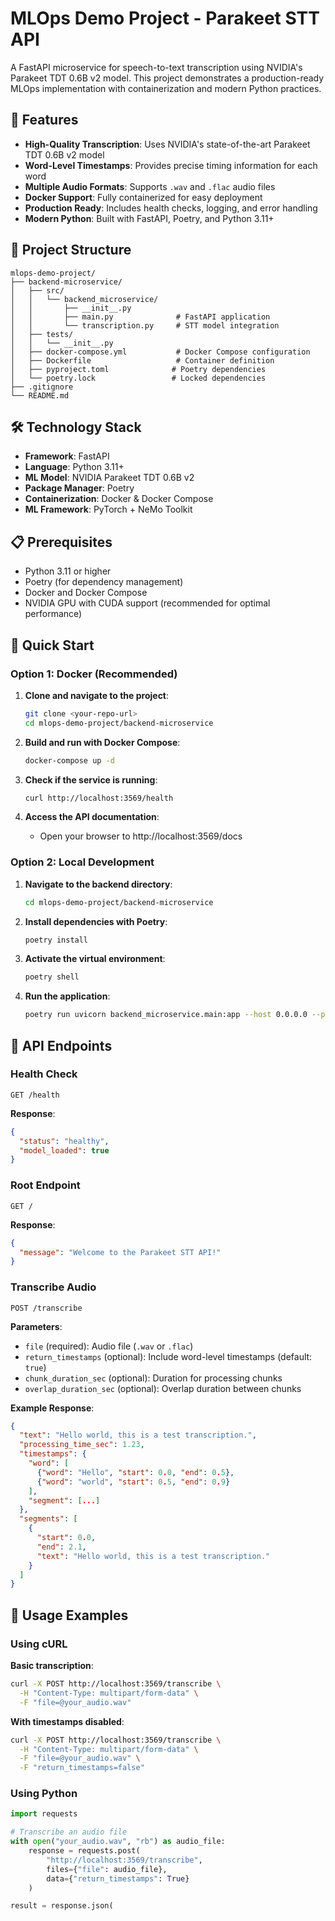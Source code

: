 # MLOps Demo Project - Parakeet STT API

A FastAPI microservice for speech-to-text transcription using NVIDIA's Parakeet TDT 0.6B v2 model. This project demonstrates a production-ready MLOps implementation with containerization and modern Python practices.

## 🚀 Features

- **High-Quality Transcription**: Uses NVIDIA's state-of-the-art Parakeet TDT 0.6B v2 model
- **Word-Level Timestamps**: Provides precise timing information for each word
- **Multiple Audio Formats**: Supports `.wav` and `.flac` audio files
- **Docker Support**: Fully containerized for easy deployment
- **Production Ready**: Includes health checks, logging, and error handling
- **Modern Python**: Built with FastAPI, Poetry, and Python 3.11+

## 📁 Project Structure

```
mlops-demo-project/
├── backend-microservice/
│   ├── src/
│   │   └── backend_microservice/
│   │       ├── __init__.py
│   │       ├── main.py              # FastAPI application
│   │       └── transcription.py     # STT model integration
│   ├── tests/
│   │   └── __init__.py
│   ├── docker-compose.yml           # Docker Compose configuration
│   ├── Dockerfile                   # Container definition
│   ├── pyproject.toml              # Poetry dependencies
│   └── poetry.lock                 # Locked dependencies
├── .gitignore
└── README.md
```

## 🛠️ Technology Stack

- **Framework**: FastAPI
- **Language**: Python 3.11+
- **ML Model**: NVIDIA Parakeet TDT 0.6B v2
- **Package Manager**: Poetry
- **Containerization**: Docker & Docker Compose
- **ML Framework**: PyTorch + NeMo Toolkit

## 📋 Prerequisites

- Python 3.11 or higher
- Poetry (for dependency management)
- Docker and Docker Compose
- NVIDIA GPU with CUDA support (recommended for optimal performance)

## 🚀 Quick Start

### Option 1: Docker (Recommended)

1. **Clone and navigate to the project**:
   ```bash
   git clone <your-repo-url>
   cd mlops-demo-project/backend-microservice
   ```

2. **Build and run with Docker Compose**:
   ```bash
   docker-compose up -d
   ```

3. **Check if the service is running**:
   ```bash
   curl http://localhost:3569/health
   ```

4. **Access the API documentation**:
   - Open your browser to http://localhost:3569/docs

### Option 2: Local Development

1. **Navigate to the backend directory**:
   ```bash
   cd mlops-demo-project/backend-microservice
   ```

2. **Install dependencies with Poetry**:
   ```bash
   poetry install
   ```

3. **Activate the virtual environment**:
   ```bash
   poetry shell
   ```

4. **Run the application**:
   ```bash
   poetry run uvicorn backend_microservice.main:app --host 0.0.0.0 --port 8000 --reload
   ```

## 🔌 API Endpoints

### Health Check
```http
GET /health
```

**Response**:
```json
{
  "status": "healthy",
  "model_loaded": true
}
```

### Root Endpoint
```http
GET /
```

**Response**:
```json
{
  "message": "Welcome to the Parakeet STT API!"
}
```

### Transcribe Audio
```http
POST /transcribe
```

**Parameters**:
- `file` (required): Audio file (`.wav` or `.flac`)
- `return_timestamps` (optional): Include word-level timestamps (default: `true`)
- `chunk_duration_sec` (optional): Duration for processing chunks
- `overlap_duration_sec` (optional): Overlap duration between chunks

**Example Response**:
```json
{
  "text": "Hello world, this is a test transcription.",
  "processing_time_sec": 1.23,
  "timestamps": {
    "word": [
      {"word": "Hello", "start": 0.0, "end": 0.5},
      {"word": "world", "start": 0.5, "end": 0.9}
    ],
    "segment": [...]
  },
  "segments": [
    {
      "start": 0.0,
      "end": 2.1,
      "text": "Hello world, this is a test transcription."
    }
  ]
}
```

## 📝 Usage Examples

### Using cURL

**Basic transcription**:
```bash
curl -X POST http://localhost:3569/transcribe \
  -H "Content-Type: multipart/form-data" \
  -F "file=@your_audio.wav"
```

**With timestamps disabled**:
```bash
curl -X POST http://localhost:3569/transcribe \
  -H "Content-Type: multipart/form-data" \
  -F "file=@your_audio.wav" \
  -F "return_timestamps=false"
```

### Using Python

```python
import requests

# Transcribe an audio file
with open("your_audio.wav", "rb") as audio_file:
    response = requests.post(
        "http://localhost:3569/transcribe",
        files={"file": audio_file},
        data={"return_timestamps": True}
    )

result = response.json(
